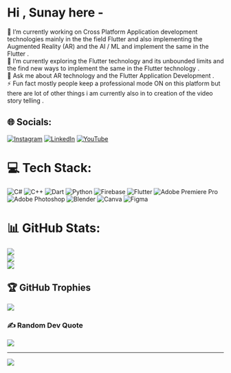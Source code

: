 # Hi , Sunay here -
🔭 I’m currently working on Cross Platform Application development technologies mainly in the the field Flutter and also implementing the Augmented Reality (AR) and the AI / ML and implement the same in the Flutter .<br>🌱 I’m currently exploring the Flutter technology and its unbounded limits and the find new ways to implement the same in the Flutter technology . <br>💬 Ask me about AR technology and the Flutter Application Development .<br>⚡ Fun fact mostly people keep a professional mode ON on this platform but there are lot of other things i am currently also in to creation of the video story telling . 


## 🌐 Socials:
[![Instagram](https://img.shields.io/badge/Instagram-%23E4405F.svg?logo=Instagram&logoColor=white)](https://instagram.com/iam_sunay_bhoyar) [![LinkedIn](https://img.shields.io/badge/LinkedIn-%230077B5.svg?logo=linkedin&logoColor=white)](https://linkedin.com/in/sunaybhoyar) [![YouTube](https://img.shields.io/badge/YouTube-%23FF0000.svg?logo=YouTube&logoColor=white)](https://youtube.com/@yanusuzushi5257) 

# 💻 Tech Stack:
![C#](https://img.shields.io/badge/c%23-%23239120.svg?style=for-the-badge&logo=c-sharp&logoColor=white) ![C++](https://img.shields.io/badge/c++-%2300599C.svg?style=for-the-badge&logo=c%2B%2B&logoColor=white) ![Dart](https://img.shields.io/badge/dart-%230175C2.svg?style=for-the-badge&logo=dart&logoColor=white) ![Python](https://img.shields.io/badge/python-3670A0?style=for-the-badge&logo=python&logoColor=ffdd54) ![Firebase](https://img.shields.io/badge/firebase-%23039BE5.svg?style=for-the-badge&logo=firebase) ![Flutter](https://img.shields.io/badge/Flutter-%2302569B.svg?style=for-the-badge&logo=Flutter&logoColor=white) ![Adobe Premiere Pro](https://img.shields.io/badge/Adobe%20Premiere%20Pro-9999FF.svg?style=for-the-badge&logo=Adobe%20Premiere%20Pro&logoColor=white) ![Adobe Photoshop](https://img.shields.io/badge/adobephotoshop-%2331A8FF.svg?style=for-the-badge&logo=adobephotoshop&logoColor=white) ![Blender](https://img.shields.io/badge/blender-%23F5792A.svg?style=for-the-badge&logo=blender&logoColor=white) ![Canva](https://img.shields.io/badge/Canva-%2300C4CC.svg?style=for-the-badge&logo=Canva&logoColor=white) 	![Figma](https://img.shields.io/badge/figma-%23F24E1E.svg?style=for-the-badge&logo=figma&logoColor=white)
# 📊 GitHub Stats:
![](https://github-readme-stats.vercel.app/api?username=SunayBhoyar&theme=merko&hide_border=true&include_all_commits=false&count_private=false)<br/>
![](https://github-readme-streak-stats.herokuapp.com/?user=SunayBhoyar&theme=merko&hide_border=true)<br/>
![](https://github-readme-stats.vercel.app/api/top-langs/?username=SunayBhoyar&theme=merko&hide_border=true&include_all_commits=false&count_private=false&layout=compact)

## 🏆 GitHub Trophies
![](https://github-profile-trophy.vercel.app/?username=SunayBhoyar&theme=tokyonight&no-frame=true&no-bg=true&margin-w=4)

### ✍️ Random Dev Quote
![](https://quotes-github-readme.vercel.app/api?type=vetical&theme=tokyonight)

---
[![](https://visitcount.itsvg.in/api?id=SunayBhoyar&icon=6&color=0)](https://visitcount.itsvg.in)

<!-- Proudly created with GPRM ( https://gprm.itsvg.in ) -->
